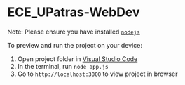# ECE_UPatras-WebDev
Note: Please ensure you have installed <code><a href="https://nodejs.org/en/download/">nodejs</a></code>

  To preview and run the project on your device:
  1) Open project folder in <a href="https://code.visualstudio.com/download">Visual Studio Code</a>
  2) In the terminal, run `node app.js`
  3) Go to `http://localhost:3000` to view project in browser
